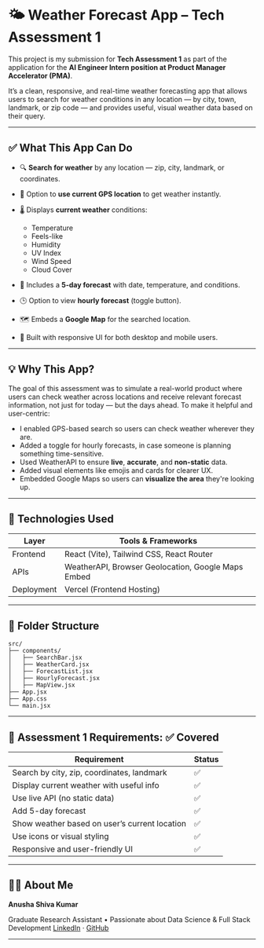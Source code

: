 

# 🌤️ Weather Forecast App – Tech Assessment 1

This project is my submission for **Tech Assessment 1** as part of the application for the **AI Engineer Intern position at Product Manager Accelerator (PMA)**.

It’s a clean, responsive, and real-time weather forecasting app that allows users to search for weather conditions in any location — by city, town, landmark, or zip code — and provides useful, visual weather data based on their query.

---

## ✅ What This App Can Do

* 🔍 **Search for weather** by any location — zip, city, landmark, or coordinates.
* 📍 Option to **use current GPS location** to get weather instantly.
* 🌡️ Displays **current weather** conditions:

  * Temperature
  * Feels-like
  * Humidity
  * UV Index
  * Wind Speed
  * Cloud Cover
* 📅 Includes a **5-day forecast** with date, temperature, and conditions.
* 🕒 Option to view **hourly forecast** (toggle button).
* 🗺️ Embeds a **Google Map** for the searched location.
* 🎨 Built with responsive UI for both desktop and mobile users.

---

## 💡 Why This App?

The goal of this assessment was to simulate a real-world product where users can check weather across locations and receive relevant forecast information, not just for today — but the days ahead. To make it helpful and user-centric:

* I enabled GPS-based search so users can check weather wherever they are.
* Added a toggle for hourly forecasts, in case someone is planning something time-sensitive.
* Used WeatherAPI to ensure **live**, **accurate**, and **non-static** data.
* Added visual elements like emojis and cards for clearer UX.
* Embedded Google Maps so users can **visualize the area** they're looking up.

---

## 🔧 Technologies Used

| Layer      | Tools & Frameworks                                 |
| ---------- | -------------------------------------------------- |
| Frontend   | React (Vite), Tailwind CSS, React Router           |
| APIs       | WeatherAPI, Browser Geolocation, Google Maps Embed |
| Deployment | Vercel (Frontend Hosting)                          |

---

## 📁 Folder Structure

```
src/
├── components/
│   ├── SearchBar.jsx
│   ├── WeatherCard.jsx
│   ├── ForecastList.jsx
│   ├── HourlyForecast.jsx
│   ├── MapView.jsx
├── App.jsx
├── App.css
└── main.jsx
```

---

## 🎯 Assessment 1 Requirements: ✅ Covered

| Requirement                                   | Status |
| --------------------------------------------- | ------ |
| Search by city, zip, coordinates, landmark    | ✅      |
| Display current weather with useful info      | ✅      |
| Use live API (no static data)                 | ✅      |
| Add 5-day forecast                            | ✅      |
| Show weather based on user’s current location | ✅      |
| Use icons or visual styling                   | ✅      |
| Responsive and user-friendly UI               | ✅      |

---

## 🙋‍♀️ About Me

**Anusha Shiva Kumar**

Graduate Research Assistant • Passionate about Data Science & Full Stack Development
[LinkedIn](https://linkedin.com/in/anusha-shiva-kumar) · [GitHub](https://github.com/your-username)

---
